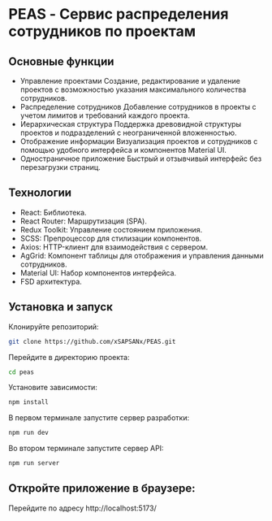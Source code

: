# PEAS - Сервис распределения сотрудников по проектам


## Основные функции
- Управление проектами
Создание, редактирование и удаление проектов  с возможностью указания максимального количества сотрудников.
- Распределение сотрудников
Добавление сотрудников в проекты с учетом лимитов и требований каждого проекта.
- Иерархическая структура
Поддержка древовидной структуры проектов и подразделений с неограниченной вложенностью.
- Отображение информации
Визуализация проектов и сотрудников с помощью удобного интерфейса и компонентов Material UI.
- Одностраничное приложение
Быстрый и отзывчивый интерфейс без перезагрузки страниц.

## Технологии

- React: Библиотека.
- React Router: Маршрутизация (SPA).
- Redux Toolkit: Управление состоянием приложения.
- SCSS: Препроцессор для стилизации компонентов.
- Axios: HTTP-клиент для взаимодействия с сервером.
- AgGrid: Компонент таблицы для отображения и управления данными сотрудников.
- Material UI: Набор компонентов интерфейса.
- FSD архитектура.

## Установка и запуск

Клонируйте репозиторий:
```bash
git clone https://github.com/xSAPSANx/PEAS.git
```

Перейдите в директорию проекта:
```bash
cd peas
```

Установите зависимости:
```bash
npm install
```

В первом терминале запустите сервер разработки:
```bash
npm run dev
```

Во втором терминале запустите сервер API:
```bash
npm run server
```

## Откройте приложение в браузере:

Перейдите по адресу http://localhost:5173/
